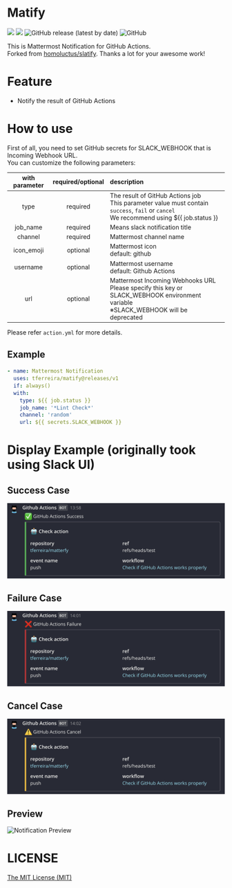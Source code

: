 # Matify

![](https://github.com/tferreira/matify/workflows/TS%20Lint%20Check/badge.svg)
![](https://github.com/tferreira/matify/workflows/Check%20if%20GitHub%20Actions%20works%20properly/badge.svg)
![GitHub release (latest by date)](https://img.shields.io/github/v/release/tferreira/matify?color=brightgreen)
![GitHub](https://img.shields.io/github/license/tferreira/matify?color=brightgreen)

This is Mattermost Notification for GitHub Actions.<br>
Forked from [homoluctus/slatify](https://github.com/homoluctus/slatify). Thanks a lot for your awesome work!

# Feature
- Notify the result of GitHub Actions

# How to use
First of all, you need to set GitHub secrets for SLACK_WEBHOOK that is Incoming Webhook URL.<br>
You can customize the following parameters:

|with parameter|required/optional|description|
|:--:|:--:|:--|
|type|required|The result of GitHub Actions job<br>This parameter value must contain `success`, `fail` or `cancel`<br>We recommend using ${{ job.status }}|
|job_name|required|Means slack notification title|
|channel|required|Mattermost channel name|
|icon_emoji|optional|Mattermost icon<br>default: github|
|username|optional|Mattermost username<br>default: Github Actions|
|url|optional|Mattermost Incoming Webhooks URL<br>Please specify this key or SLACK_WEBHOOK environment variable<br>※SLACK_WEBHOOK will be deprecated|

Please refer `action.yml` for more details.

## Example
```..github/workflows/main.yml
- name: Mattermost Notification
  uses: tferreira/matify@releases/v1
  if: always()
  with:
    type: ${{ job.status }}
    job_name: '*Lint Check*'
    channel: 'random'
    url: ${{ secrets.SLACK_WEBHOOK }}
```

# Display Example (originally took using Slack UI)
## Success Case

<img src="./images/github_actions_success.png" alt="github actions success pattern">

## Failure Case

<img src="./images/github_actions_failure.png" alt="github actions failure pattern">

## Cancel Case

<img src="./images/github_actions_cancel.png" alt="github actions cancel pattern">

## Preview

<img src="./images/preview.png" alt="Notification Preview">

# LICENSE

[The MIT License (MIT)](https://github.com/tferreira/matify/blob/master/LICENSE)